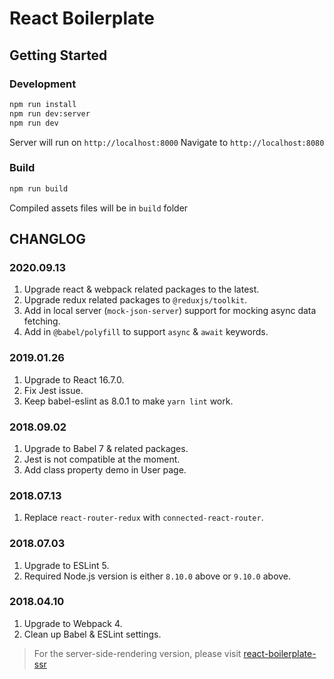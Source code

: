 # React Boilerplate

## Getting Started

### Development

```bash
npm run install
npm run dev:server
npm run dev
```

Server will run on `http://localhost:8000`
Navigate to `http://localhost:8080`

### Build

```bash
npm run build
```

Compiled assets files will be in `build` folder

## CHANGLOG

### 2020.09.13

1. Upgrade react & webpack related packages to the latest.
2. Upgrade redux related packages to `@reduxjs/toolkit`.
3. Add in local server (`mock-json-server`) support for mocking async data fetching.
4. Add in `@babel/polyfill` to support `async` & `await` keywords.

### 2019.01.26

1. Upgrade to React 16.7.0.
2. Fix Jest issue.
3. Keep babel-eslint as 8.0.1 to make `yarn lint` work.

### 2018.09.02

1. Upgrade to Babel 7 & related packages.
2. Jest is not compatible at the moment.
3. Add class property demo in User page.

### 2018.07.13

1. Replace `react-router-redux` with `connected-react-router`.

### 2018.07.03

1. Upgrade to ESLint 5.
2. Required Node.js version is either `8.10.0` above or `9.10.0` above.

### 2018.04.10

1. Upgrade to Webpack 4.
2. Clean up Babel & ESLint settings.

> For the server-side-rendering version, please visit [react-boilerplate-ssr](https://github.com/AlanWei/react-boilerplate-ssr)